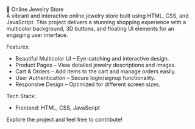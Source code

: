 
💎 Online Jewelry Store  
A vibrant and interactive online jewelry store built using HTML, CSS, and JavaScript. This project delivers a stunning shopping experience with a multicolor background, 3D buttons, and floating UI elements for an engaging user interface.  

Features:  
- Beautiful Multicolor UI – Eye-catching and interactive design.  
- Product Pages – View detailed jewelry descriptions and images.   
- Cart & Orders – Add items to the cart and manage orders easily.  
- User Authentication  – Secure login/signup functionality.  
- Responsive Design – Optimized for different screen sizes.  

Tech Stack:  
- Frontend: HTML, CSS, JavaScript
  
Explore the project and feel free to contribute!  
